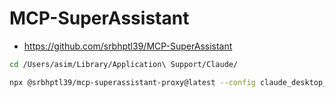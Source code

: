 # MCP-SuperAssistant

- https://github.com/srbhptl39/MCP-SuperAssistant

```bash
cd /Users/asim/Library/Application\ Support/Claude/

npx @srbhptl39/mcp-superassistant-proxy@latest --config claude_desktop_config.json
```
